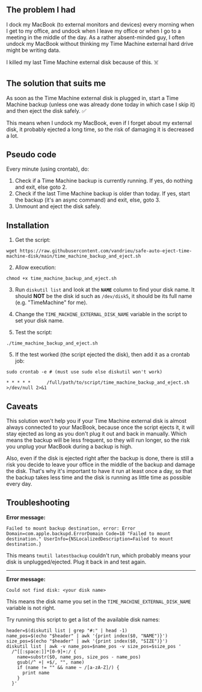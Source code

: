 ## The problem I had

I dock my MacBook (to external monitors and devices) every morning when I get to my office, and undock when I leave my office or when I go to a meeting in the middle of the day.
As a rather absent-minded guy, I often undock my MacBook without thinking my Time Machine external hard drive might be writing data.

I killed my last Time Machine external disk because of this. ☠️

## The solution that suits me

As soon as the Time Machine external disk is plugged in, start a Time Machine backup (unless one was already done today in which case I skip it) and then eject the disk safely. ✅

This means when I undock my MacBook, even if I forget about my external disk, it probably ejected a long time, so the risk of damaging it is decreased a lot.

## Pseudo code

Every minute (using crontab), do:
1. Check if a Time Machine backup is currently running. If yes, do nothing and exit, else goto 2.
2. Check if the last Time Machine backup is older than today. If yes, start the backup (it's an async command) and exit, else, goto 3.
3. Unmount and eject the disk safely.

## Installation

1. Get the script:

```
wget https://raw.githubusercontent.com/vandrieu/safe-auto-eject-time-machine-disk/main/time_machine_backup_and_eject.sh
```

2. Allow execution:

```
chmod +x time_machine_backup_and_eject.sh
```

3. Run `diskutil list` and look at the **`NAME`** column to find your disk name. It should **NOT** be the disk id such as `/dev/disk5`, it should be its full name (e.g. "TimeMachine" for me).

4. Change the `TIME_MACHINE_EXTERNAL_DISK_NAME` variable in the script to set your disk name.

4. Test the script:

```
./time_machine_backup_and_eject.sh
```

5. If the test worked (the script ejected the disk), then add it as a crontab job:

```
sudo crontab -e # (must use sudo else diskutil won't work)

* * * * *      /full/path/to/script/time_machine_backup_and_eject.sh >/dev/null 2>&1
```

## Caveats

This solution won't help you if your Time Machine external disk is almost always connected to your MacBook, because once the script ejects it, it will stay ejected as long as you don't plug it out and back in manually. Which means the backup will be less frequent, so they will run longer, so the risk you unplug your MacBook during a backup is high.

Also, even if the disk is ejected right after the backup is done, there is still a risk you decide to leave your office in the middle of the backup and damage the disk. That's why it's important to have it run at least once a day, so that the backup takes less time and the disk is running as little time as possible every day.

## Troubleshooting

**Error message:**
```
Failed to mount backup destination, error: Error Domain=com.apple.backupd.ErrorDomain Code=18 "Failed to mount destination." UserInfo={NSLocalizedDescription=Failed to mount destination.}
```
This means `tmutil latestbackup` couldn't run, which probably means your disk is unplugged/ejected. Plug it back in and test again.

---

**Error message:**
```
Could not find disk: <your disk name>
```
This means the disk name you set in the `TIME_MACHINE_EXTERNAL_DISK_NAME` variable is not right.

Try running this script to get a list of the available disk names:
```
header=$(diskutil list | grep "#:" | head -1)
name_pos=$(echo "$header" | awk '{print index($0, "NAME")}')
size_pos=$(echo "$header" | awk '{print index($0, "SIZE")}')
diskutil list | awk -v name_pos=$name_pos -v size_pos=$size_pos '
  /^[[:space:]]*[0-9]+:/ {
    name=substr($0, name_pos, size_pos - name_pos)
    gsub(/^ +| +$/, "", name)
    if (name != "" && name ~ /[a-zA-Z]/) {
      print name
    }
  }'
```
